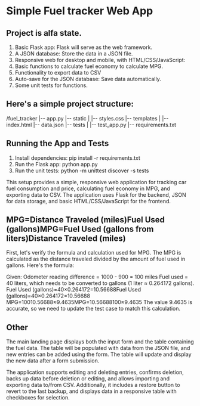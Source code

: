 # Simple Fuel tracker Web App
## Project is alfa state.

1. Basic Flask app: Flask will serve as the web framework.
2. A JSON database: Store the data in a JSON file.
3. Responsive web for desktop and mobile, with HTML/CSS/JavaScript:  
4. Basic functions to calculate fuel economy to calculate MPG.
5. Functionality to export data to CSV
6. Auto-save for the JSON database: Save data automatically. 
7. Some unit tests for functions. 

## Here's a simple project structure:


/fuel_tracker
|-- app.py
|-- static
|   |-- styles.css
|-- templates
|   |-- index.html
|-- data.json
|-- tests
|   |-- test_app.py
|-- requirements.txt


## Running the App and Tests

1. Install dependencies: pip install -r requirements.txt
2. Run the Flask app: python app.py
3. Run the unit tests: python -m unittest discover -s tests


This setup provides a simple, responsive web application for tracking car fuel consumption and price, calculating fuel economy in MPG, and exporting data to CSV. The application uses Flask for the backend, JSON for data storage, and basic HTML/CSS/JavaScript for the frontend.

## MPG=Distance Traveled (miles)Fuel Used (gallons)MPG=Fuel Used (gallons from liters)Distance Traveled (miles)
First, let's verify the formula and calculation used for MPG. The MPG is calculated as the distance traveled divided by the amount of fuel used in gallons. Here's the formula:

Given:
    Odometer reading difference = 1000 - 900 = 100 miles
    Fuel used = 40 liters, which needs to be converted to gallons (1 liter ≈ 0.264172 gallons).
    Fuel Used (gallons)=40×0.264172=10.56688Fuel Used (gallons)=40×0.264172=10.56688
    MPG=10010.56688≈9.4635MPG=10.56688100≈9.4635
The value 9.4635 is accurate, so we need to update the test case to match this calculation.

## Other 
The main landing page displays both the input form and the table containing the fuel data. 
The table will be populated with data from the JSON file, and new entries can be added using the form.
The table will update and display the new data after a form submission.

The application supports editing and deleting entries, confirms deletion, backs up data before deletion or editing, and allows importing and exporting data to/from CSV. 
Additionally, it includes a restore button to revert to the last backup, and displays data in a responsive table with checkboxes for selection.